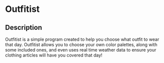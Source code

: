# Outfitist

## Description
Outfitist is a simple program created to help you choose what outfit to wear that day. Outfitist allows you to choose your own color palettes, along with some included ones, and even uses real time weather data to ensure your clothing articles will have you covered that day!
